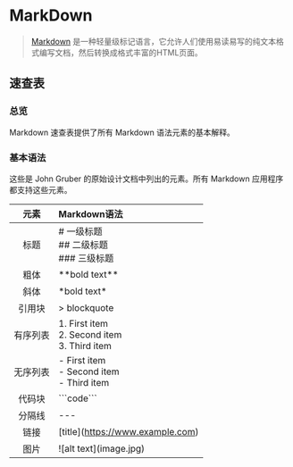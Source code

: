 # MarkDown
>[Markdown](https://markdown.com.cn/) 是一种轻量级标记语言，它允许人们使用易读易写的纯文本格式编写文档，然后转换成格式丰富的HTML页面。


## 速查表
### 总览
Markdown 速查表提供了所有 Markdown 语法元素的基本解释。
### 基本语法
这些是 John Gruber 的原始设计文档中列出的元素。所有 Markdown 应用程序都支持这些元素。


|元素 | Markdown语法 |
|:----:|:----|
|标题 |  # 一级标题<br> ## 二级标题<br> ### 三级标题  |
|粗体 | \*\*bold text\*\* |
|斜体 | \*bold text\* |
|引用块 | > blockquote |
|有序列表 | 1. First item<br>  2. Second item<br> 3. Third item |
|无序列表 | - First item<br> - Second item<br> - Third item |
|代码块 | \`\`\`code\`\`\` |
|分隔线 | --- |
|链接 | \[title]\(https://www.example.com) |
|图片 | \![alt text]\(image.jpg) |



